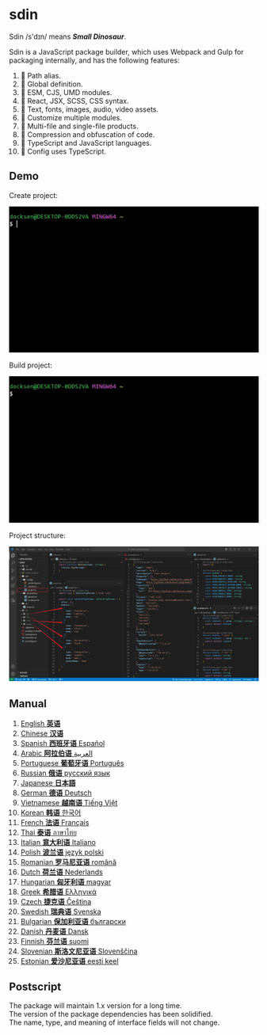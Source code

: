 # sdin

Sdin /s'dɪn/ means **_Small Dinosaur_**.

Sdin is a JavaScript package builder, which uses Webpack and Gulp for packaging internally, and has the following features:

1. 🐁 Path alias.
2. 🐃 Global definition.
3. 🐉 ESM, CJS, UMD modules.
4. 🐐 React, JSX, SCSS, CSS syntax.
5. 🐎 Text, fonts, images, audio, video assets.
6. 🐇 Customize multiple modules.
7. 🐍 Multi-file and single-file products.
8. 🐅 Compression and obfuscation of code.
9. 🐒 TypeScript and JavaScript languages.
10. 🐓 Config uses TypeScript.

## Demo

Create project:

![Create project](https://raw.githubusercontent.com/docksen/sdin/refs/heads/main/pro/assets/uy53am2nojdsbr9n.webp)

Build project:

![Build project](https://raw.githubusercontent.com/docksen/sdin/refs/heads/main/pro/assets/e0vnpz1v1r1bzsab.webp)

Project structure:

![Project structure](https://raw.githubusercontent.com/docksen/sdin/refs/heads/main/pro/assets/dwy479ns4nuc4nm3.webp)

## Manual

1. [English **英语**](https://github.com/docksen/sdin/blob/main/pro/documents/en.md")
2. [Chinese **汉语**](https://github.com/docksen/sdin/blob/main/pro/documents/zh.md")
3. [Spanish **西班牙语** Español](https://github.com/docksen/sdin/blob/main/pro/documents/spa.md")
4. [Arabic **阿拉伯语** العربية](https://github.com/docksen/sdin/blob/main/pro/documents/ara.md")
5. [Portuguese **葡萄牙语** Português](https://github.com/docksen/sdin/blob/main/pro/documents/pt.md")
6. [Russian **俄语** русский язык](https://github.com/docksen/sdin/blob/main/pro/documents/ru.md")
7. [Japanese **日本語**](https://github.com/docksen/sdin/blob/main/pro/documents/jp.md")
8. [German **德语** Deutsch](https://github.com/docksen/sdin/blob/main/pro/documents/de.md")
9. [Vietnamese **越南语** Tiếng Việt](https://github.com/docksen/sdin/blob/main/pro/documents/vie.md")
10. [Korean **韩语** 한국어](https://github.com/docksen/sdin/blob/main/pro/documents/kor.md")
11. [French **法语** Français](https://github.com/docksen/sdin/blob/main/pro/documents/fra.md")
12. [Thai **泰语** ภาษาไทย](https://github.com/docksen/sdin/blob/main/pro/documents/th.md")
13. [Italian **意大利语** Italiano](https://github.com/docksen/sdin/blob/main/pro/documents/it.md")
14. [Polish **波兰语** język polski](https://github.com/docksen/sdin/blob/main/pro/documents/pl.md")
15. [Romanian **罗马尼亚语** română](https://github.com/docksen/sdin/blob/main/pro/documents/rom.md")
16. [Dutch **荷兰语** Nederlands](https://github.com/docksen/sdin/blob/main/pro/documents/nl.md")
17. [Hungarian **匈牙利语** magyar](https://github.com/docksen/sdin/blob/main/pro/documents/hu.md")
18. [Greek **希腊语** Ελληνικά](https://github.com/docksen/sdin/blob/main/pro/documents/el.md")
19. [Czech **捷克语** Čeština](https://github.com/docksen/sdin/blob/main/pro/documents/cs.md")
20. [Swedish **瑞典语** Svenska](https://github.com/docksen/sdin/blob/main/pro/documents/swe.md")
21. [Bulgarian **保加利亚语** български](https://github.com/docksen/sdin/blob/main/pro/documents/bul.md")
22. [Danish **丹麦语** Dansk](https://github.com/docksen/sdin/blob/main/pro/documents/dan.md")
23. [Finnish **芬兰语** suomi](https://github.com/docksen/sdin/blob/main/pro/documents/fin.md")
24. [Slovenian **斯洛文尼亚语** Slovenščina](https://github.com/docksen/sdin/blob/main/pro/documents/slo.md")
25. [Estonian **爱沙尼亚语** eesti keel](https://github.com/docksen/sdin/blob/main/pro/documents/est.md")

## Postscript

The package will maintain 1.x version for a long time.  
The version of the package dependencies has been solidified.  
The name, type, and meaning of interface fields will not change.
